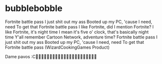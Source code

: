 # bubblebobble
 Fortnite battle pass
I just shit out my ass
Booted up my PC, 'cause I need, need
To get that Fortnite battle pass
I like Fortnite, did I mention Fortnite?
I like Fortnite, it's night time
I mean it's five o' clock, that's basically night time
Y'all remember Cartoon Network, adventure time?
Fortnite battle pass
I just shit out my ass
Booted up my PC, 'cause I need, need
To get that Fortnite battle pass
 (WizardCookingGames Product)




Dame pavos :C🦃🦃🦃🦃🦃🦃🦃🦃🦃🦃🦃🦃🦃🦃🦃🦃🦃🦃🦃🦃🦃🦃
